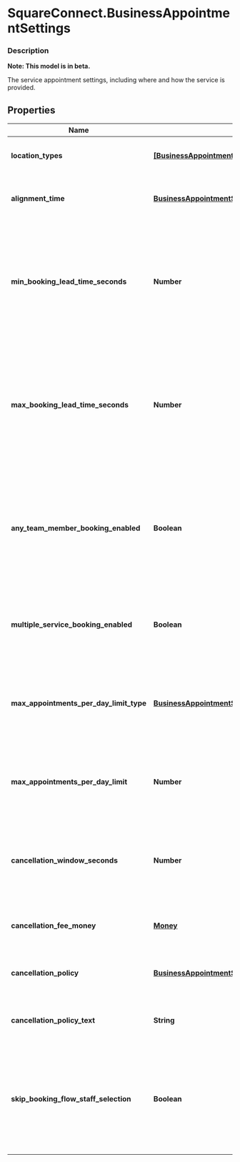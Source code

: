 # SquareConnect.BusinessAppointmentSettings

### Description
**Note: This model is in beta.**

The service appointment settings, including where and how the service is provided.

## Properties
Name | Type | Description | Notes
------------ | ------------- | ------------- | -------------
**location_types** | [**[BusinessAppointmentSettingsBookingLocationType]**](BusinessAppointmentSettingssBookingLocationType.md) | Types of the location allowed for bookings. | [optional] 
**alignment_time** | [**BusinessAppointmentSettingsAlignmentTime**](BusinessAppointmentSettingsAlignmentTime.md) | The time unit of the service duration for bookings. | [optional] 
**min_booking_lead_time_seconds** | **Number** | The minimum lead time in seconds before a service can be booked. Bookings must be created at least this far ahead of the booking&#39;s starting time. | [optional] 
**max_booking_lead_time_seconds** | **Number** | The maximum lead time in seconds before a service can be booked. Bookings must be created at most this far ahead of the booking&#39;s starting time. | [optional] 
**any_team_member_booking_enabled** | **Boolean** | Indicates whether a customer can choose from all available time slots and have a staff member assigned automatically (&#x60;true&#x60;) or not (&#x60;false&#x60;). | [optional] 
**multiple_service_booking_enabled** | **Boolean** | Indicates whether a customer can book multiple services in a single online booking. | [optional] 
**max_appointments_per_day_limit_type** | [**BusinessAppointmentSettingsMaxAppointmentsPerDayLimitType**](BusinessAppointmentSettingsMaxAppointmentsPerDayLimitType.md) | Indicates whether the daily appointment limit applies to team members or to business locations. | [optional] 
**max_appointments_per_day_limit** | **Number** | The maximum number of daily appointments per team member or per location. | [optional] 
**cancellation_window_seconds** | **Number** | The cut-off time in seconds for allowing clients to cancel or reschedule an appointment. | [optional] 
**cancellation_fee_money** | [**Money**](Money.md) | The flat-fee ammount charged for a no-show booking. | [optional] 
**cancellation_policy** | [**BusinessAppointmentSettingsCancellationPolicy**](BusinessAppointmentSettingsCancellationPolicy.md) | The cancellation policy adopted by the seller. | [optional] 
**cancellation_policy_text** | **String** | The free-form text of the seller&#39;s cancellation policy. | [optional] 
**skip_booking_flow_staff_selection** | **Boolean** | Indicates whether customers has an assigned staff member (&#x60;true&#x60;) or can select s staff member of their choice (&#x60;false&#x60;). | [optional] 


